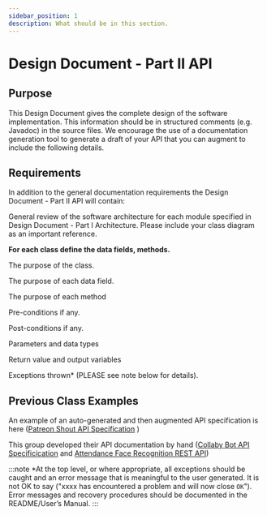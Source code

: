 ```yaml
---
sidebar_position: 1
description: What should be in this section.
---
```


Design Document - Part II API
=============================

## Purpose

This Design Document gives the complete design of the software implementation. This information should be in structured comments (e.g. Javadoc) in the source files. We encourage the use of a documentation generation tool to generate a draft of your API that you can augment to include the following details.

## Requirements

In addition to the general documentation requirements the Design Document - Part II API will contain:

General review of the software architecture for each module specified in Design Document - Part I Architecture. Please include your class diagram as an important reference.

**For each class define the data fields, methods.**

The purpose of the class.

The purpose of each data field.

The purpose of each method

Pre-conditions if any.

Post-conditions if any.

Parameters and data types

Return value and output variables

Exceptions thrown\* (PLEASE see note below for details).

## Previous Class Examples

An example of an auto-generated and then augmented API specification is here ([Patreon Shout API Specification](https://capstone-projects-2022-fall.github.io/project-patreon-shout/docs/api-specification/api-documentation "Patreon Shout API Specification") )

This group developed their API documentation by hand ([Collaby Bot API Specificication](https://capstone-projects-2022-fall.github.io/project-collabybot/docs/api-specification/class-doc "Collaby Bot API Specification") and [Attendance Face Recognition REST API](https://capstone-projects-2022-fall.github.io/project-attendance-face-recognition/docs/api-specification/AFR_API))


:::note 
\*At the top level, or where appropriate, all exceptions should be caught and an error message that is meaningful to the user generated. It is not OK to say ("xxxx has encountered a problem and will now close `OK`"). Error messages and recovery procedures should be documented in the README/User’s Manual.
:::